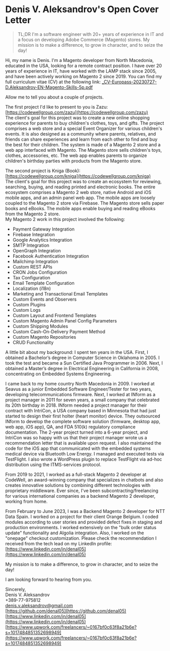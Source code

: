 # Denis V. Aleksandrov's Open Cover Letter

> TL;DR
> I'm a software engineer with 20+ years of experience in IT and a focus on developing Adobe Commerce (Magento) stores. My mission is to make a difference, to grow in character, and to seize the day!

Hi, my name is Denis. I'm a Magento developer from North Macedonia, educated in the USA, looking for a remote contract position. I have over 20 years of experience in IT, have worked with the LAMP stack since 2005, and have been actively working on Magento 2 since 2019. You can find my full curriculum vitae (CV) at the following link: [_CV-Europass-20230727-D.Aleksandrov-EN-Magento-Skills-5p.pdf](https://github.com/denal05/denal05.github.io/blob/main/_CV-Europass-20230727-D.Aleksandrov-EN-Magento-Skills-5p.pdf)

Allow me to tell you about a couple of projects.

The first project I'd like to present to you is Zazu:  
[https://codewellgroup.com/zazu](https://codewellgroup.com/zazu)  
The client's goal for this project was to create a new online shopping experience for parents to buy children's clothes, toys, and gifts. The project comprises a web store and a special Event Organizer for various children's events. It is also designed as a community where parents, relatives, and friends can share experiences and learn from each other to find and buy the best for their children.
The system is made of a Magento 2 store and a web app interfaced with Magento. The Magento store sells children's toys, clothes, accessories, etc. The web app enables parents to organize children's birthday parties with products from the Magento store.  

The second project is Kniga (Book):  
[https://codewellgroup.com/kniga](https://codewellgroup.com/kniga)  
The client's goal for this project was to create an ecosystem for reviewing, searching, buying, and reading printed and electronic books. The entire ecosystem comprises a Magento 2 web store, native Android and iOS mobile apps, and an admin panel web app. The mobile apps are loosely coupled to the Magento 2 store via Firebase. The Magento store sells paper books and eBooks. The mobile apps enable buying and reading eBooks from the Magento 2 store.  
My Magento 2 work in this project involved the following:
- Payment Gateway Integration
- Firebase Integration
- Google Analytics Integration
- SMTP Integration
- OpenGraph Integration
- Facebook Authentication Integration
- Mailchimp Integration
- Custom REST APIs
- CRON Jobs Configuration
- Tax Configuration
- Email Template Configuration
- Localization (i18n)
- Marketing and Transactional Email Templates
- Custom Events and Observers
- Custom Plugins
- Custom Logs
- Custom Layout and Frontend Templates
- Custom Magento Admin Panel Config Parameters
- Custom Shipping Modules
- Custom Cash-On-Delivery Payment Method
- Custom Magento Repositories
- CRUD Functionality

A little bit about my background: I spent ten years in the USA. First, I obtained a Bachelor’s degree in Computer Science in Oklahoma in 2005. I took the test and became a Sun Certified Java Programmer in 2006. Next, I obtained a Master’s degree in Electrical Engineering in California in 2008, concentrating on Embedded Systems Engineering. 

I came back to my home country North Macedonia in 2009. I worked at Seavus as a junior Embedded Software Engineer/Tester for two years, developing telecommunications firmware. Next, I worked at INform as a project manager in 2011 for seven years, a small company that celebrated its 20th birthday in 2018. INform needed a project manager for their contract with IntriCon, a USA company based in Minnesota that had just started to design their first holter (heart monitor) device. They outsourced INform to develop the complete software solution (firmware, desktop app, web app, iOS app), QA, and FDA 510(k) regulatory compliance documentation. The 2-year project turned into a 6-year project, and IntriCon was so happy with us that their project manager wrote us a recommendation letter that is available upon request. I also maintained the code for the iOS app that communicated with the embedded systems medical device via Bluetooth Low Energy. I managed and executed tests via TestFlight. I also wrote a WordPress plugin to replace TestFlight via ad-hoc distribution using the ITMS-services protocol. 

From 2019 to 2021, I worked as a full-stack Magento 2 developer at CodeWell, an award-winning company that specializes in chatbots and also creates innovative solutions by combining different technologies with proprietary middleware. Ever since, I've been subcontracting/freelancing for various international companies as a backend Magento 2 developer, working from home.
 
From February to June 2023, I was a Backend Magento 2 developer for NTT Data Spain. I worked on a project for their client Orange Belgium. I coded modules according to user stories and provided defect fixes in staging and production environments. I worked extensively on the "bulk order status update" functionality and Algolia integration. Also, I worked on the "onepage" checkout customization. Please check the recommendation I received from the tech lead on my LinkedIn profile: [https://www.linkedin.com/in/denal05](https://www.linkedin.com/in/denal05)

My mission is to make a difference, to grow in character, and to seize the day!

I am looking forward to hearing from you.

Sincerely,  
Denis V. Aleksandrov  
+389-77-975812  
denis.v.aleksandrov@gmail.com  
[https://github.com/denal05](https://github.com/denal05)  
[https://www.linkedin.com/in/denal05](https://www.linkedin.com/in/denal05)  
[https://www.upwork.com/freelancers/~0167bf0c63f8a21b6e?s=1017484851352698949](https://www.upwork.com/freelancers/~0167bf0c63f8a21b6e?s=1017484851352698949)  
